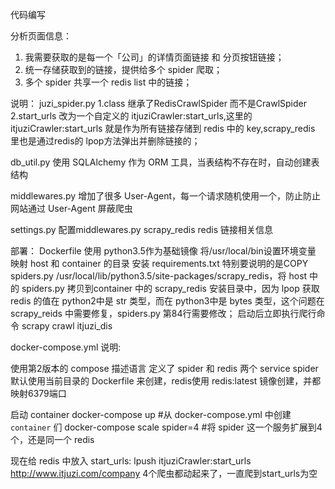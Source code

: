 代码编写

分析页面信息：
1. 我需要获取的是每一个「公司」的详情页面链接 和 分页按钮链接；
2. 统一存储获取到的链接，提供给多个 spider 爬取；
3. 多个 spider 共享一个 redis list 中的链接；

说明：
juzi_spider.py
1.class 继承了RedisCrawlSpider 而不是CrawlSpider
2.start_urls 改为一个自定义的 itjuziCrawler:start_urls,这里的itjuziCrawler:start_urls 就是作为所有链接存储到 redis 中的 key,scrapy_redis 里也是通过redis的 lpop方法弹出并删除链接的；

db_util.py
使用 SQLAlchemy 作为 ORM 工具，当表结构不存在时，自动创建表结构

middlewares.py
增加了很多 User-Agent，每一个请求随机使用一个，防止防止网站通过 User-Agent 屏蔽爬虫

settings.py
配置middlewares.py scrapy_redis redis 链接相关信息

部署：
Dockerfile
使用 python3.5作为基础镜像
将/usr/local/bin设置环境变量
映射 host 和 container 的目录
安装 requirements.txt
特别要说明的是COPY spiders.py /usr/local/lib/python3.5/site-packages/scrapy_redis，将 host 中的 spiders.py 拷贝到container 中的 scrapy_redis 安装目录中，因为 lpop 获取redis 的值在 python2中是 str 类型，而在 python3中是 bytes 类型，这个问题在 scrapy_reids 中需要修复，spiders.py 第84行需要修改；
启动后立即执行爬行命令 scrapy crawl itjuzi_dis

docker-compose.yml
说明:

使用第2版本的 compose 描述语言
定义了 spider 和 redis 两个 service
spider默认使用当前目录的 Dockerfile 来创建，redis使用 redis:latest 镜像创建，并都映射6379端口


启动 container
docker-compose up #从 docker-compose.yml 中创建 `container` 们
docker-compose scale spider=4 #将 spider 这一个服务扩展到4个，还是同一个 redis


现在给 redis 中放入 start_urls:
lpush itjuziCrawler:start_urls http://www.itjuzi.com/company
4个爬虫都动起来了，一直爬到start_urls为空
